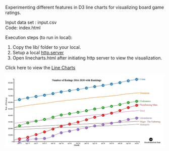 Experimenting different features in D3 line charts for visualizing board game ratings.  

Input data set : input.csv  
Code: index.html  

Execution steps (to run in local):    
1) Copy the lib/ folder to your local.  
2) Setup a local [http.server](https://ryanblunden.com/create-a-http-server-with-one-command-thanks-to-python-29fcfdcd240e)  
3) Open linecharts.html after initiating http server to view the visualization.  

Click here to view the [Line Charts](https://gmadhu89.github.io/line-chart-d3/)

![Snapshot of Line chart](https://github.com/gmadhu89/line-chart-d3/blob/main/line-charts.JPG?raw=true "Snapshot Line chart")  
